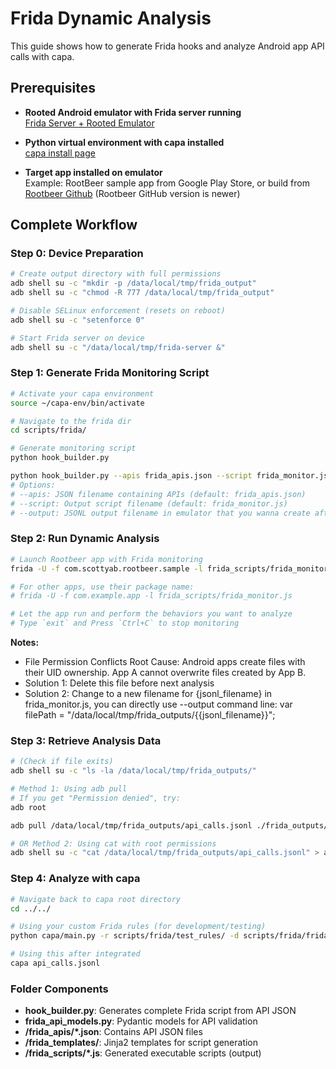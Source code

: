 # Frida Dynamic Analysis

This guide shows how to generate Frida hooks and analyze Android app API calls with capa.

## Prerequisites

- **Rooted Android emulator with Frida server running**  
[Frida Server + Rooted Emulator](https://docs.google.com/document/d/1WpPRcdtnPYdOn4n7Wl3aghbZUv2wmefiuaf2WDIR5Pw/edit?tab=t.0#heading=h.sqgvzr4xgg42)

- **Python virtual environment with capa installed**  
[capa install page](https://github.com/mandiant/capa/blob/master/doc/installation.md)

- **Target app installed on emulator**  
Example: RootBeer sample app from Google Play Store, or build from [Rootbeer Github](https://github.com/scottyab/rootbeer?tab=readme-ov-file) (Rootbeer GitHub version is newer)

## Complete Workflow

### Step 0: Device Preparation

 ```bash
 # Create output directory with full permissions
 adb shell su -c "mkdir -p /data/local/tmp/frida_output"
 adb shell su -c "chmod -R 777 /data/local/tmp/frida_output"

 # Disable SELinux enforcement (resets on reboot)
 adb shell su -c "setenforce 0"

 # Start Frida server on device
 adb shell su -c "/data/local/tmp/frida-server &"
 ```

### Step 1: Generate Frida Monitoring Script

```bash
# Activate your capa environment
source ~/capa-env/bin/activate 

# Navigate to the frida dir
cd scripts/frida/

# Generate monitoring script
python hook_builder.py

python hook_builder.py --apis frida_apis.json --script frida_monitor.js --output api_calls.jsonl
# Options:
# --apis: JSON filename containing APIs (default: frida_apis.json)
# --script: Output script filename (default: frida_monitor.js)  
# --output: JSONL output filename in emulator that you wanna create after monitoring (default: api_calls.jsonl)
```

### Step 2: Run Dynamic Analysis

```bash
# Launch Rootbeer app with Frida monitoring
frida -U -f com.scottyab.rootbeer.sample -l frida_scripts/frida_monitor.js

# For other apps, use their package name:
# frida -U -f com.example.app -l frida_scripts/frida_monitor.js

# Let the app run and perform the behaviors you want to analyze
# Type `exit` and Press `Ctrl+C` to stop monitoring
```

**Notes:**
- File Permission Conflicts
Root Cause: Android apps create files with their UID ownership. App A cannot overwrite files created by App B.
- Solution 1: Delete this file before next analysis
- Solution 2: Change to a new filename for {jsonl_filename} in frida_monitor.js, you can directly use --output command line:
var filePath = "/data/local/tmp/frida_outputs/{{jsonl_filename}}";

### Step 3: Retrieve Analysis Data

```bash
# (Check if file exits)
adb shell su -c "ls -la /data/local/tmp/frida_outputs/"

# Method 1: Using adb pull
# If you get "Permission denied", try:
adb root

adb pull /data/local/tmp/frida_outputs/api_calls.jsonl ./frida_outputs/api_calls.jsonl

# OR Method 2: Using cat with root permissions
adb shell su -c "cat /data/local/tmp/frida_outputs/api_calls.jsonl" > api_calls.jsonl
```

### Step 4: Analyze with capa
```bash
# Navigate back to capa root directory
cd ../../

# Using your custom Frida rules (for development/testing)
python capa/main.py -r scripts/frida/test_rules/ -d scripts/frida/frida_outputs/api_calls.jsonl

# Using this after integrated
capa api_calls.jsonl
```

### Folder Components

- **hook_builder.py**: Generates complete Frida script from API JSON
- **frida_api_models.py**: Pydantic models for API validation
- **/frida_apis/*.json**: Contains API JSON files
- **/frida_templates/**: Jinja2 templates for script generation
- **/frida_scripts/*.js**: Generated executable scripts (output)
